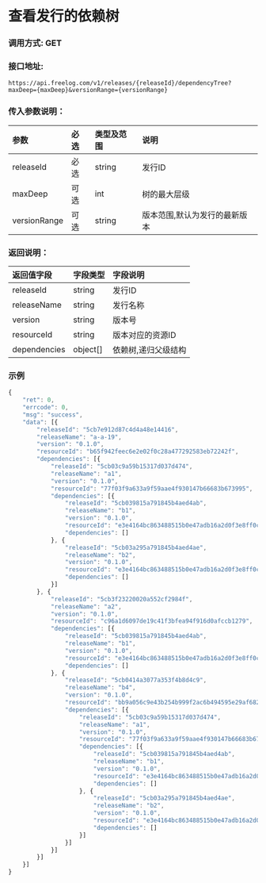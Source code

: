 # 查看发行的依赖树

### 调用方式: GET

### 接口地址:

```
https://api.freelog.com/v1/releases/{releaseId}/dependencyTree?maxDeep={maxDeep}&versionRange={versionRange}
```

### 传入参数说明：
| 参数 | 必选 | 类型及范围 | 说明 |
| :--- | :--- | :--- | :--- |
|releaseId|必选|string|发行ID|
|maxDeep|可选|int|树的最大层级|
|versionRange|可选|string|版本范围,默认为发行的最新版本|


### 返回说明：
| 返回值字段 | 字段类型 | 字段说明 |
| :--- | :--- | :--- |
| releaseId | string | 发行ID|
| releaseName | string | 发行名称|
| version | string | 版本号 |
| resourceId | string | 版本对应的资源ID |
| dependencies | object[] | 依赖树,递归父级结构 |

### 示例

```js
{
	"ret": 0,
	"errcode": 0,
	"msg": "success",
	"data": [{
		"releaseId": "5cb7e912d87c4d4a48e14416",
		"releaseName": "a-a-19",
		"version": "0.1.0",
		"resourceId": "b65f942feec6e2e02f0c28a477292583eb72242f",
		"dependencies": [{
			"releaseId": "5cb03c9a59b15317d037d474",
			"releaseName": "a1",
			"version": "0.1.0",
			"resourceId": "77f03f9a633a9f59aae4f930147b66683b673995",
			"dependencies": [{
				"releaseId": "5cb039815a791845b4aed4ab",
				"releaseName": "b1",
				"version": "0.1.0",
				"resourceId": "e3e4164bc863488515b0e47adb16a2d0f3e8ff0c",
				"dependencies": []
			}, {
				"releaseId": "5cb03a295a791845b4aed4ae",
				"releaseName": "b2",
				"version": "0.1.0",
				"resourceId": "e3e4164bc863488515b0e47adb16a2d0f3e8ff0c",
				"dependencies": []
			}]
		}, {
			"releaseId": "5cb3f23220020a552cf2984f",
			"releaseName": "a2",
			"version": "0.1.0",
			"resourceId": "c96a1d6097de19c41f3bfea94f916d0afccb1279",
			"dependencies": [{
				"releaseId": "5cb039815a791845b4aed4ab",
				"releaseName": "b1",
				"version": "0.1.0",
				"resourceId": "e3e4164bc863488515b0e47adb16a2d0f3e8ff0c",
				"dependencies": []
			}, {
				"releaseId": "5cb0414a3077a353f4b8d4c9",
				"releaseName": "b4",
				"version": "0.1.0",
				"resourceId": "bb9a056c9e43b254b999f2ac6b494595e29af682",
				"dependencies": [{
					"releaseId": "5cb03c9a59b15317d037d474",
					"releaseName": "a1",
					"version": "0.1.0",
					"resourceId": "77f03f9a633a9f59aae4f930147b66683b673995",
					"dependencies": [{
						"releaseId": "5cb039815a791845b4aed4ab",
						"releaseName": "b1",
						"version": "0.1.0",
						"resourceId": "e3e4164bc863488515b0e47adb16a2d0f3e8ff0c",
						"dependencies": []
					}, {
						"releaseId": "5cb03a295a791845b4aed4ae",
						"releaseName": "b2",
						"version": "0.1.0",
						"resourceId": "e3e4164bc863488515b0e47adb16a2d0f3e8ff0c",
						"dependencies": []
					}]
				}]
			}]
		}]
	}]
}
```